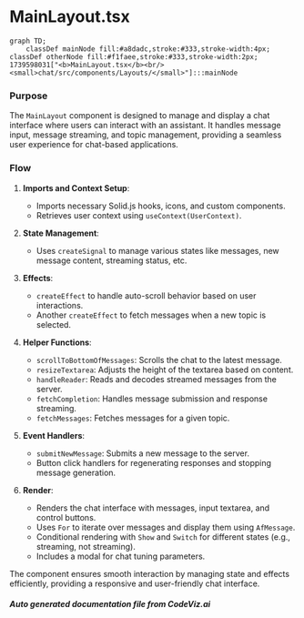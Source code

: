 # MainLayout.tsx

```mermaid
graph TD;
    classDef mainNode fill:#a8dadc,stroke:#333,stroke-width:4px;
classDef otherNode fill:#f1faee,stroke:#333,stroke-width:2px;
1739598031["<b>MainLayout.tsx</b><br/><small>chat/src/components/Layouts/</small>"]:::mainNode

```
### Purpose
The `MainLayout` component is designed to manage and display a chat interface where users can interact with an assistant. It handles message input, message streaming, and topic management, providing a seamless user experience for chat-based applications.

### Flow
1. **Imports and Context Setup**:
   - Imports necessary Solid.js hooks, icons, and custom components.
   - Retrieves user context using `useContext(UserContext)`.

2. **State Management**:
   - Uses `createSignal` to manage various states like messages, new message content, streaming status, etc.

3. **Effects**:
   - `createEffect` to handle auto-scroll behavior based on user interactions.
   - Another `createEffect` to fetch messages when a new topic is selected.

4. **Helper Functions**:
   - `scrollToBottomOfMessages`: Scrolls the chat to the latest message.
   - `resizeTextarea`: Adjusts the height of the textarea based on content.
   - `handleReader`: Reads and decodes streamed messages from the server.
   - `fetchCompletion`: Handles message submission and response streaming.
   - `fetchMessages`: Fetches messages for a given topic.

5. **Event Handlers**:
   - `submitNewMessage`: Submits a new message to the server.
   - Button click handlers for regenerating responses and stopping message generation.

6. **Render**:
   - Renders the chat interface with messages, input textarea, and control buttons.
   - Uses `For` to iterate over messages and display them using `AfMessage`.
   - Conditional rendering with `Show` and `Switch` for different states (e.g., streaming, not streaming).
   - Includes a modal for chat tuning parameters.

The component ensures smooth interaction by managing state and effects efficiently, providing a responsive and user-friendly chat interface.

##### Auto generated documentation file from CodeViz.ai
